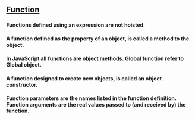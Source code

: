 ## [Function](https://developer.mozilla.org/en-US/docs/Web/JavaScript/Reference/Functions)    
####   Functions defined using an expression are not hoisted.    
####   A function defined as the property of an object, is called a method to the object.
####   In JavaScript all functions are object methods. Global function refer to Global object.
####   A function designed to create new objects, is called an object constructor.  


####   Function parameters are the names listed in the function definition. Function arguments are the real values passed to (and received       by) the function.  

  
